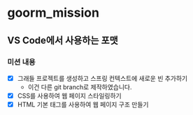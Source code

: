 # goorm_mission
## VS Code에서 사용하는 포맷

### 미션 내용
- [x] 그래들 프로젝트를 생성하고 스프링 컨텍스트에 새로운 빈 추가하기
    - 이건 다른 git branch로 제작하였습니다.
- [x] CSS를 사용하여 웹 페이지 스타일링하기
- [x] HTML 기본 태그를 사용하여 웹 페이지 구조 만들기